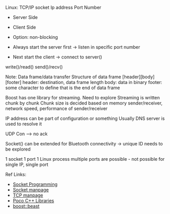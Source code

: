 Linux: TCP/IP socket
        Ip address
        Port Number

* Server Side
* Client Side

* Option: non-blocking
* Always start the server first -> listen in specific port number
* Next start the client -> connect to server()

write()/read()
send()/recv()

Note:
    Data frame/data transfer
    Structure of data frame
    [header][body][footer]
    header: destination, data frame length
    body: data in binary
    footer: some character to define that is the end of data frame

Boost has one library for streaming. Need to explore
Streaming is written chunk by chunk
Chunk size is decided based on memory sender/receiver, network speed, performance of sender/receiver

IP address can be part of configuration or something
Usually DNS server is used to resolve it

UDP Con --> no ack

Socket() can be extended for Bluetooth connectivity -> unique ID needs to be explored

1 socket 1 port
1 Linux process multiple ports are possible - not possible for single IP, single port

Ref Links:
* [Socket Programming](https://www.geeksforgeeks.org/socket-programming-cc)
* [Socket manpage](https://man7.org/linux/man-pages/man2/socket.2.html)
* [TCP manpage](https://man7.org/linux/man-pages/man7/tcp.7.html)
* [Poco C++ Libraries](https://pocoproject.org/docs/Poco.Net.html)
* [boost::beast](https://www.boost.org/doc/libs/1_70_0/libs/beast/doc/html/beast/using_io.html)